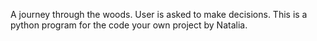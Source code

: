 A journey through the woods. User is asked to make decisions.
This is a python program for the code your own project by Natalia. 